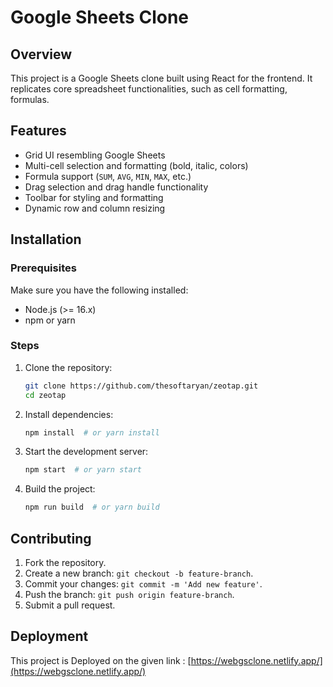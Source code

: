 # Google Sheets Clone

## Overview

This project is a Google Sheets clone built using React for the frontend. It replicates core spreadsheet functionalities, such as cell formatting, formulas.

## Features

- Grid UI resembling Google Sheets
- Multi-cell selection and formatting (bold, italic, colors)
- Formula support (`SUM`, `AVG`, `MIN`, `MAX`, etc.)
- Drag selection and drag handle functionality
- Toolbar for styling and formatting
- Dynamic row and column resizing



## Installation

### Prerequisites

Make sure you have the following installed:

- Node.js (>= 16.x)
- npm or yarn

### Steps

1. Clone the repository:
   ```sh
   git clone https://github.com/thesoftaryan/zeotap.git
   cd zeotap
   ```
2. Install dependencies:
   ```sh
   npm install  # or yarn install
   ```
3. Start the development server:
   ```sh
   npm start  # or yarn start
   ```
4. Build the project:
   ```sh
   npm run build  # or yarn build
   ```


## Contributing

1. Fork the repository.
2. Create a new branch: `git checkout -b feature-branch`.
3. Commit your changes: `git commit -m 'Add new feature'`.
4. Push the branch: `git push origin feature-branch`.
5. Submit a pull request.

## Deployment

This project is Deployed on the given link : [https://webgsclone.netlify.app/](https://webgsclone.netlify.app/)

